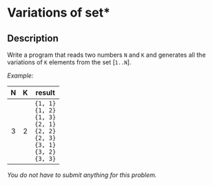 # Variations of set\*

## Description
Write a program that reads two numbers `N` and `K` and generates all the variations of `K` elements from the set [`1..N`].

_Example:_

| N | K |                                      result                                      |
|:-:|:-:|:--------------------------------------------------------------------------------:|
| 3 | 2 | `{1, 1}` <br> `{1, 2}` <br> `{1, 3}` <br> `{2, 1}` <br> `{2, 2}` <br> `{2, 3}` <br> `{3, 1}` <br> `{3, 2}` <br> `{3, 3}` |

_You do not have to submit anything for this problem._
